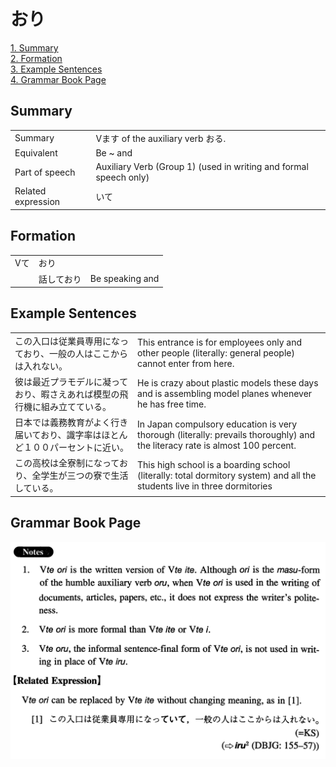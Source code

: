 # おり

[1. Summary](#summary)<br>
[2. Formation](#formation)<br>
[3. Example Sentences](#example-sentences)<br>
[4. Grammar Book Page](#grammar-book-page)<br>


## Summary

<table><tr>   <td>Summary</td>   <td>Vます of the auxiliary verb おる.</td></tr><tr>   <td>Equivalent</td>   <td>Be ~ and</td></tr><tr>   <td>Part of speech</td>   <td>Auxiliary Verb (Group 1) (used in writing and formal speech only)</td></tr><tr>   <td>Related expression</td>   <td>いて</td></tr></table>

## Formation

<table class="table"><tbody><tr class="tr head"><td class="td"><span class="bold">Vて</span></td><td class="td"><span class="concept">おり</span></td><td class="td"></td></tr><tr class="tr"><td class="td"></td><td class="td"><span>話して</span><span class="concept">おり</span></td><td class="td"><span>Be speaking and</span></td></tr></tbody></table>

## Example Sentences

<table><tr>   <td>この入口は従業員専用になっており、一般の人はここからは入れない。</td>   <td>This entrance is for employees only and other people (literally: general people) cannot enter from here.</td></tr><tr>   <td>彼は最近プラモデルに凝っており、暇さえあれば模型の飛行機に組み立てている。</td>   <td>He is crazy about plastic models these days and is assembling model planes whenever he has free time.</td></tr><tr>   <td>日本では義務教育がよく行き届いており、識字率はほとんど１００パーセントに近い。</td>   <td>In Japan compulsory education is very thorough (literally: prevails thoroughly) and the literacy rate is almost 100 percent.</td></tr><tr>   <td>この高校は全寮制になっており、全学生が三つの寮で生活している。</td>   <td>This high school is a boarding school (literally: total dormitory system) and all the students live in three dormitories</td></tr></table>

## Grammar Book Page

![](../img/Intermediateおり.png)

